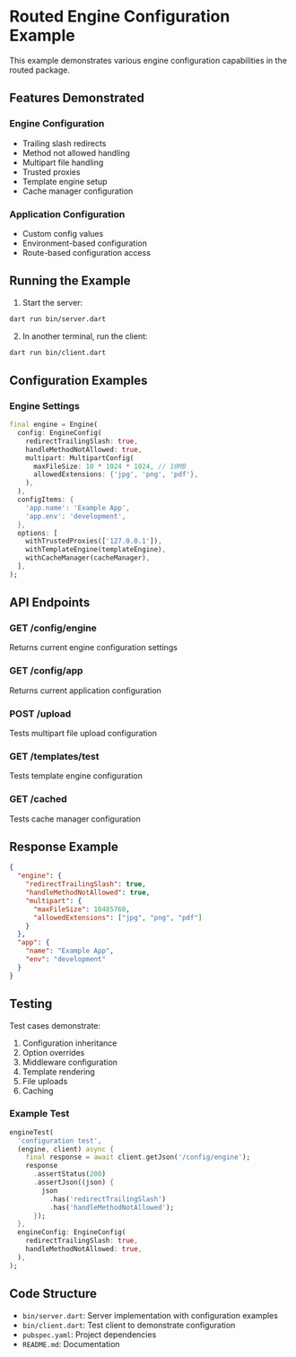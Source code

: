 # Routed Engine Configuration Example

This example demonstrates various engine configuration capabilities in the routed package.

## Features Demonstrated

### Engine Configuration
- Trailing slash redirects
- Method not allowed handling
- Multipart file handling
- Trusted proxies
- Template engine setup
- Cache manager configuration

### Application Configuration
- Custom config values
- Environment-based configuration
- Route-based configuration access

## Running the Example

1. Start the server:
```bash
dart run bin/server.dart
```

2. In another terminal, run the client:
```bash
dart run bin/client.dart
```

## Configuration Examples

### Engine Settings
```dart
final engine = Engine(
  config: EngineConfig(
    redirectTrailingSlash: true,
    handleMethodNotAllowed: true,
    multipart: MultipartConfig(
      maxFileSize: 10 * 1024 * 1024, // 10MB
      allowedExtensions: {'jpg', 'png', 'pdf'},
    ),
  ),
  configItems: {
    'app.name': 'Example App',
    'app.env': 'development',
  },
  options: [
    withTrustedProxies(['127.0.0.1']),
    withTemplateEngine(templateEngine),
    withCacheManager(cacheManager),
  ],
);
```

## API Endpoints

### GET /config/engine
Returns current engine configuration settings

### GET /config/app
Returns current application configuration

### POST /upload
Tests multipart file upload configuration

### GET /templates/test
Tests template engine configuration

### GET /cached
Tests cache manager configuration

## Response Example

```json
{
  "engine": {
    "redirectTrailingSlash": true,
    "handleMethodNotAllowed": true,
    "multipart": {
      "maxFileSize": 10485760,
      "allowedExtensions": ["jpg", "png", "pdf"]
    }
  },
  "app": {
    "name": "Example App",
    "env": "development"
  }
}
```

## Testing

Test cases demonstrate:
1. Configuration inheritance
2. Option overrides
3. Middleware configuration
4. Template rendering
5. File uploads
6. Caching

### Example Test
```dart
engineTest(
  'configuration test',
  (engine, client) async {
    final response = await client.getJson('/config/engine');
    response
      .assertStatus(200)
      .assertJson((json) {
        json
          .has('redirectTrailingSlash')
          .has('handleMethodNotAllowed');
      });
  },
  engineConfig: EngineConfig(
    redirectTrailingSlash: true,
    handleMethodNotAllowed: true,
  ),
);
```

## Code Structure

- `bin/server.dart`: Server implementation with configuration examples
- `bin/client.dart`: Test client to demonstrate configuration
- `pubspec.yaml`: Project dependencies
- `README.md`: Documentation

